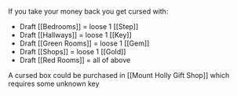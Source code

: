 If you take your money back you get cursed with:
- Draft [[Bedrooms]] = loose 1 [[Step]]
- Draft [[Hallways]] = loose 1 [[Key]]
- Draft [[Green Rooms]] = loose 1 [[Gem]]
- Draft [[Shops]] = loose 1 [[Gold]]
- Draft [[Red Rooms]] = all of above

A cursed box could be purchased in [[Mount Holly Gift Shop]] which requires some unknown key